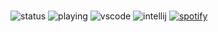 ### 


![status](https://img.shields.io/endpoint?url=https://dev.discordprofiles.me/api/badge/status/529788328405499905?simple=true)
![playing](https://img.shields.io/endpoint?url=https://dev.discordprofiles.me/api/badge/playing/529788328405499905)
![vscode](https://img.shields.io/endpoint?url=https://dev.discordprofiles.me/api/badge/vscode/529788328405499905)
![intellij](https://img.shields.io/endpoint?url=https://dev.discordprofiles.me/api/badge/intellij/529788328405499905)
[![spotify](https://img.shields.io/endpoint?url=https://dev.discordprofiles.me/api/badge/spotify/529788328405499905)](https://dev.discordprofiles.me/openspotify/529788328405499905)

<!--
**advaith1/advaith1** is a ✨ _special_ ✨ repository because its `README.md` (this file) appears on your GitHub profile.

Here are some ideas to get you started:

- 🔭 I’m currently working on ...
- 🌱 I’m currently learning ...
- 👯 I’m looking to collaborate on ...
- 🤔 I’m looking for help with ...
- 💬 Ask me about ...
- 📫 How to reach me: ...
- 😄 Pronouns: ...
- ⚡ Fun fact: ...
-->
